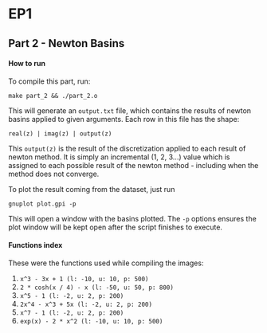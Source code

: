 # EP1

## Part 2 - Newton Basins

#### How to run

To compile this part, run:

```shell
make part_2 && ./part_2.o
```

This will generate an `output.txt` file, which contains the results of newton basins applied to given arguments. Each row in this file has the shape:

```csv
real(z) | imag(z) | output(z)
```

This `output(z)` is the result of the discretization applied to each result of newton method. It is simply an incremental (1, 2, 3...) value which is assigned to each possible result of the newton method - including when the method does not converge.

To plot the result coming from the dataset, just run

```shell
gnuplot plot.gpi -p
```

This will open a window with the basins plotted. The `-p` options ensures the plot window will be kept open after the script finishes to execute.

#### Functions index

These were the functions used while compiling the images:
1. `x^3 - 3x + 1 (l: -10, u: 10, p: 500)`
2. `2 * cosh(x / 4) - x (l: -50, u: 50, p: 800)`
3. `x^5 - 1 (l: -2, u: 2, p: 200)`
4. `2x^4 - x^3 + 5x (l: -2, u: 2, p: 200)`
5. `x^7 - 1 (l: -2, u: 2, p: 200)`
6. `exp(x) - 2 * x^2 (l: -10, u: 10, p: 500)`
